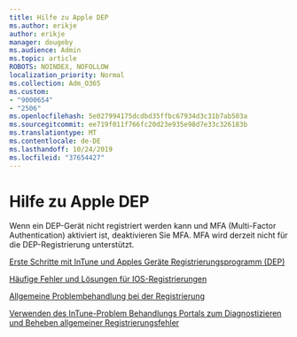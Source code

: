 ```yaml
---
title: Hilfe zu Apple DEP
ms.author: erikje
author: erikje
manager: dougeby
ms.audience: Admin
ms.topic: article
ROBOTS: NOINDEX, NOFOLLOW
localization_priority: Normal
ms.collection: Adm_O365
ms.custom:
- "9000654"
- "2506"
ms.openlocfilehash: 5e027994175dcdbd35ffbc67934d3c31b7ab503a
ms.sourcegitcommit: ee719f011f766fc20d23e935e98d7e33c326183b
ms.translationtype: MT
ms.contentlocale: de-DE
ms.lasthandoff: 10/24/2019
ms.locfileid: "37654427"
---
```

# <a name="help-with-apple-dep"></a>Hilfe zu Apple DEP

Wenn ein DEP-Gerät nicht registriert werden kann und MFA (Multi-Factor Authentication) aktiviert ist, deaktivieren Sie MFA. MFA wird derzeit nicht für die DEP-Registrierung unterstützt.

[Erste Schritte mit InTune und Apples Geräte Registrierungsprogramm (DEP)](https://docs.microsoft.com/intune/enrollment/device-enrollment-program-enroll-ios)

[Häufige Fehler und Lösungen für IOS-Registrierungen](https://docs.microsoft.com/intune/enrollment/troubleshoot-ios-enrollment-errors)

[Allgemeine Problembehandlung bei der Registrierung](https://docs.microsoft.com/intune/enrollment/troubleshoot-device-enrollment-in-intune)

[Verwenden des InTune-Problem Behandlungs Portals zum Diagnostizieren und Beheben allgemeiner Registrierungsfehler](https://docs.microsoft.com/intune/fundamentals/help-desk-operators)


